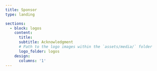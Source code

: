 ```yaml
---
title: Sponsor
type: landing

sections:
  - block: logos
    content:
      title: 
      subtitle: Acknowledgment
      # Path to the logo images within the `assets/media/` folder
      logo_folder: logos
    design:
      columns: '1'  
---
```

